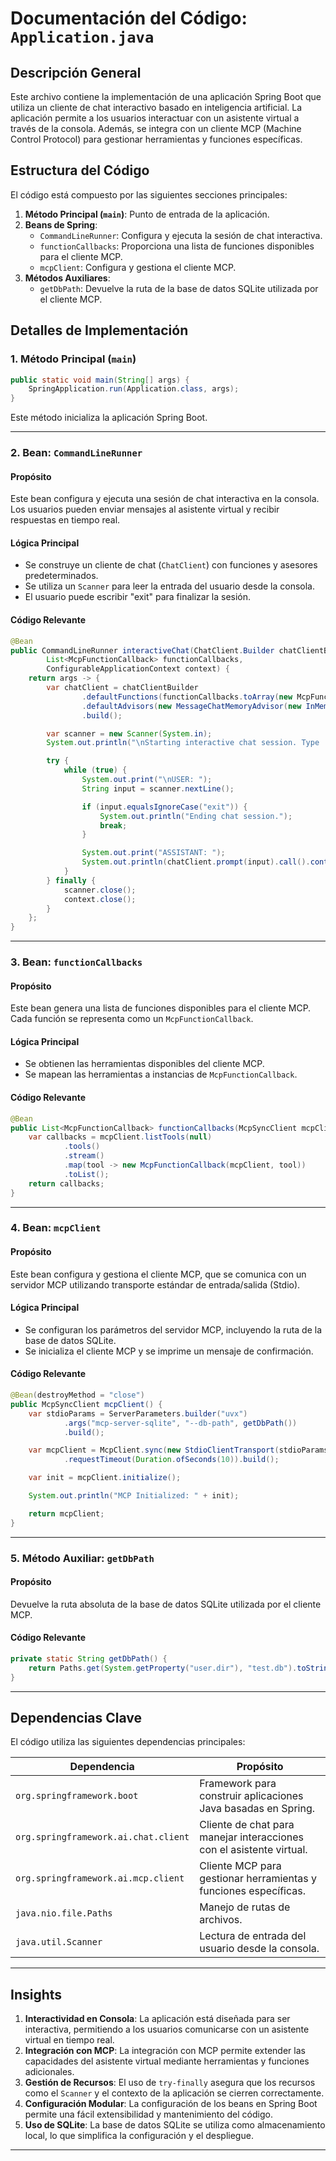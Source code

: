 # Documentación del Código: `Application.java`

## Descripción General

Este archivo contiene la implementación de una aplicación Spring Boot que utiliza un cliente de chat interactivo basado en inteligencia artificial. La aplicación permite a los usuarios interactuar con un asistente virtual a través de la consola. Además, se integra con un cliente MCP (Machine Control Protocol) para gestionar herramientas y funciones específicas.

## Estructura del Código

El código está compuesto por las siguientes secciones principales:

1. **Método Principal (`main`)**: Punto de entrada de la aplicación.
2. **Beans de Spring**:
   - `CommandLineRunner`: Configura y ejecuta la sesión de chat interactiva.
   - `functionCallbacks`: Proporciona una lista de funciones disponibles para el cliente MCP.
   - `mcpClient`: Configura y gestiona el cliente MCP.
3. **Métodos Auxiliares**:
   - `getDbPath`: Devuelve la ruta de la base de datos SQLite utilizada por el cliente MCP.

## Detalles de Implementación

### 1. Método Principal (`main`)

```java
public static void main(String[] args) {
    SpringApplication.run(Application.class, args);
}
```

Este método inicializa la aplicación Spring Boot.

---

### 2. Bean: `CommandLineRunner`

#### Propósito
Este bean configura y ejecuta una sesión de chat interactiva en la consola. Los usuarios pueden enviar mensajes al asistente virtual y recibir respuestas en tiempo real.

#### Lógica Principal
- Se construye un cliente de chat (`ChatClient`) con funciones y asesores predeterminados.
- Se utiliza un `Scanner` para leer la entrada del usuario desde la consola.
- El usuario puede escribir "exit" para finalizar la sesión.

#### Código Relevante
```java
@Bean
public CommandLineRunner interactiveChat(ChatClient.Builder chatClientBuilder,
        List<McpFunctionCallback> functionCallbacks,
        ConfigurableApplicationContext context) {
    return args -> {
        var chatClient = chatClientBuilder
                .defaultFunctions(functionCallbacks.toArray(new McpFunctionCallback[0]))
                .defaultAdvisors(new MessageChatMemoryAdvisor(new InMemoryChatMemory()))
                .build();

        var scanner = new Scanner(System.in);
        System.out.println("\nStarting interactive chat session. Type 'exit' to quit.");

        try {
            while (true) {
                System.out.print("\nUSER: ");
                String input = scanner.nextLine();

                if (input.equalsIgnoreCase("exit")) {
                    System.out.println("Ending chat session.");
                    break;
                }

                System.out.print("ASSISTANT: ");
                System.out.println(chatClient.prompt(input).call().content());
            }
        } finally {
            scanner.close();
            context.close();
        }
    };
}
```

---

### 3. Bean: `functionCallbacks`

#### Propósito
Este bean genera una lista de funciones disponibles para el cliente MCP. Cada función se representa como un `McpFunctionCallback`.

#### Lógica Principal
- Se obtienen las herramientas disponibles del cliente MCP.
- Se mapean las herramientas a instancias de `McpFunctionCallback`.

#### Código Relevante
```java
@Bean
public List<McpFunctionCallback> functionCallbacks(McpSyncClient mcpClient) {
    var callbacks = mcpClient.listTools(null)
            .tools()
            .stream()
            .map(tool -> new McpFunctionCallback(mcpClient, tool))
            .toList();
    return callbacks;
}
```

---

### 4. Bean: `mcpClient`

#### Propósito
Este bean configura y gestiona el cliente MCP, que se comunica con un servidor MCP utilizando transporte estándar de entrada/salida (Stdio).

#### Lógica Principal
- Se configuran los parámetros del servidor MCP, incluyendo la ruta de la base de datos SQLite.
- Se inicializa el cliente MCP y se imprime un mensaje de confirmación.

#### Código Relevante
```java
@Bean(destroyMethod = "close")
public McpSyncClient mcpClient() {
    var stdioParams = ServerParameters.builder("uvx")
            .args("mcp-server-sqlite", "--db-path", getDbPath())
            .build();

    var mcpClient = McpClient.sync(new StdioClientTransport(stdioParams))
            .requestTimeout(Duration.ofSeconds(10)).build();

    var init = mcpClient.initialize();

    System.out.println("MCP Initialized: " + init);

    return mcpClient;
}
```

---

### 5. Método Auxiliar: `getDbPath`

#### Propósito
Devuelve la ruta absoluta de la base de datos SQLite utilizada por el cliente MCP.

#### Código Relevante
```java
private static String getDbPath() {
    return Paths.get(System.getProperty("user.dir"), "test.db").toString();
}
```

---

## Dependencias Clave

El código utiliza las siguientes dependencias principales:

| Dependencia                          | Propósito                                                                 |
|--------------------------------------|---------------------------------------------------------------------------|
| `org.springframework.boot`           | Framework para construir aplicaciones Java basadas en Spring.             |
| `org.springframework.ai.chat.client`| Cliente de chat para manejar interacciones con el asistente virtual.      |
| `org.springframework.ai.mcp.client` | Cliente MCP para gestionar herramientas y funciones específicas.          |
| `java.nio.file.Paths`                | Manejo de rutas de archivos.                                              |
| `java.util.Scanner`                  | Lectura de entrada del usuario desde la consola.                          |

---

## Insights

1. **Interactividad en Consola**: La aplicación está diseñada para ser interactiva, permitiendo a los usuarios comunicarse con un asistente virtual en tiempo real.
2. **Integración con MCP**: La integración con MCP permite extender las capacidades del asistente virtual mediante herramientas y funciones adicionales.
3. **Gestión de Recursos**: El uso de `try-finally` asegura que los recursos como el `Scanner` y el contexto de la aplicación se cierren correctamente.
4. **Configuración Modular**: La configuración de los beans en Spring Boot permite una fácil extensibilidad y mantenimiento del código.
5. **Uso de SQLite**: La base de datos SQLite se utiliza como almacenamiento local, lo que simplifica la configuración y el despliegue.

---
